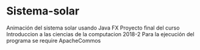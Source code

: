 # Sistema-solar
Animación del sistema solar usando Java FX
Proyecto final del curso Introduccion a las ciencias de la computacion 2018-2
Para la ejecución del programa se require ApacheCommos
